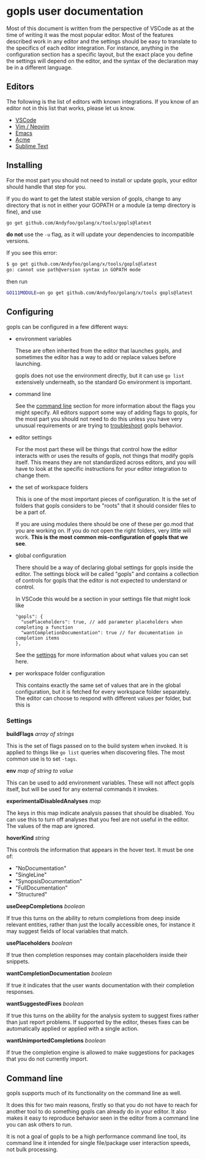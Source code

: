 # gopls user documentation

Most of this document is written from the perspective of VSCode as at the time of writing it was the most popular editor. Most of the features described work in any editor and the settings should be easy to translate to the specifics of each editor integration.
For instance, anything in the configuration section has a specific layout, but the exact place you define the settings will depend on the editor, and the syntax of the declaration may be in a different language.

## Editors

The following is the list of editors with known integrations.
If you know of an editor not in this list that works, please let us know.

* [VSCode](vscode.md)
* [Vim / Neovim](vim.md)
* [Emacs](emacs.md)
* [Acme](acme.md)
* [Sublime Text](subl.md)

## Installing

For the most part you should not need to install or update gopls, your editor should handle that step for you.

If you do want to get the latest stable version of gopls, change to any directory that is not in either your GOPATH or a module (a temp directory is fine), and use

```sh
go get github.com/Andyfoo/golang/x/tools/gopls@latest
```

**do not** use the `-u` flag, as it will update your dependencies to incompatible versions.

If you see this error:

```sh
$ go get github.com/Andyfoo/golang/x/tools/gopls@latest
go: cannot use path@version syntax in GOPATH mode
```
then run
```sh
GO111MODULE=on go get github.com/Andyfoo/golang/x/tools gopls@latest
```


## Configuring

gopls can be configured in a few different ways:
* environment variables

  These are often inherited from the editor that launches gopls, and sometimes the editor has a way to add or replace values before launching.

  gopls does not use the environment directly, but it can use `go list` extensively underneath, so the standard Go environment is important.

* command line

  See the [command line](#command-line) section for more information about the flags you might specify.
  All editors support some way of adding flags to gopls, for the most part you should not need to do this unless you have very unusual requirements or are trying to [troubleshoot](troubleshooting.md#steps) gopls behavior.

* editor settings

  For the most part these will be things that control how the editor interacts with or uses the results of gopls, not things that modify gopls itself. This means they are not standardized across editors, and you will have to look at the specific instructions for your editor integration to change them.

* the set of workspace folders

  This is one of the most important pieces of configuration. It is the set of folders that gopls considers to be "roots" that it should consider files to be a part of.

  If you are using modules there should be one of these per go.mod that you are working on.
  If you do not open the right folders, very little will work. **This is the most common mis-configuration of gopls that we see**.

* global configuration

  There should be a way of declaring global settings for gopls inside the editor.
  The settings block will be called "gopls" and contains a collection of controls for gopls that the editor is not expected to understand or control.

  In VSCode this would be a section in your settings file that might look like

  ```json5
  "gopls": {
    "usePlaceholders": true, // add parameter placeholders when completing a function
    "wantCompletionDocumentation": true // for documentation in completion items
  },
  ```

  See the [settings](#settings) for more information about what values you can set here.

* per workspace folder configuration

  This contains exactly the same set of values that are in the global configuration, but it is fetched for every workspace folder separately.
  The editor can choose to respond with different values per folder, but this is


### Settings

**buildFlags** *array of strings*

This is the set of flags passed on to the build system when invoked.
It is applied to things like `go list` queries when discovering files.
The most common use is to set `-tags`.

**env** *map of string to value*

This can be used to add environment variables. These will not affect gopls itself, but will be used for any external commands it invokes.

**experimentalDisabledAnalyses** *map*

The keys in this map indicate analysis passes that should be disabled.
You can use this to turn off analyses that you feel are not useful in the editor.
The values of the map are ignored.

**hoverKind** *string*

This controls the information that appears in the hover text.
It must be one of:
* "NoDocumentation"
* "SingleLine"
* "SynopsisDocumentation"
* "FullDocumentation"
* "Structured"

**useDeepCompletions** *boolean*

If true this turns on the ability to return completions from deep inside relevant entities, rather than just the locally accessible ones, for instance it may suggest fields of local variables that match.

**usePlaceholders** *boolean*

If true then completion responses may contain placeholders inside their snippets.

**wantCompletionDocumentation** *boolean*

If true it indicates that the user wants documentation with their completion responses.

**wantSuggestedFixes** *boolean*

If true this turns on the ability for the analysis system to suggest fixes rather than just report problems.
If supported by the editor, theses fixes can be automatically applied or applied with a single action.

**wantUnimportedCompletions** *boolean*

If true the completion engine is allowed to make suggestions for packages that you do not currently import.

## Command line

gopls supports much of its functionality on the command line as well.

It does this for two main reasons, firstly so that you do not have to reach for another tool to do something gopls can already do in your editor.
It also makes it easy to reproduce behavior seen in the editor from a command line you can ask others to run.

It is not a goal of gopls to be a high performance command line tool, its command line it intended for single file/package user interaction speeds, not bulk processing.

<!--- TODO: command line
detailed command line instructions, use cases and flags
--->
